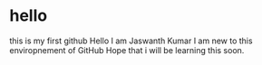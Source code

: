 # hello
this is my first github
Hello I am Jaswanth Kumar I am new to this enviropnement of GitHub
Hope that i will be learning this soon.
